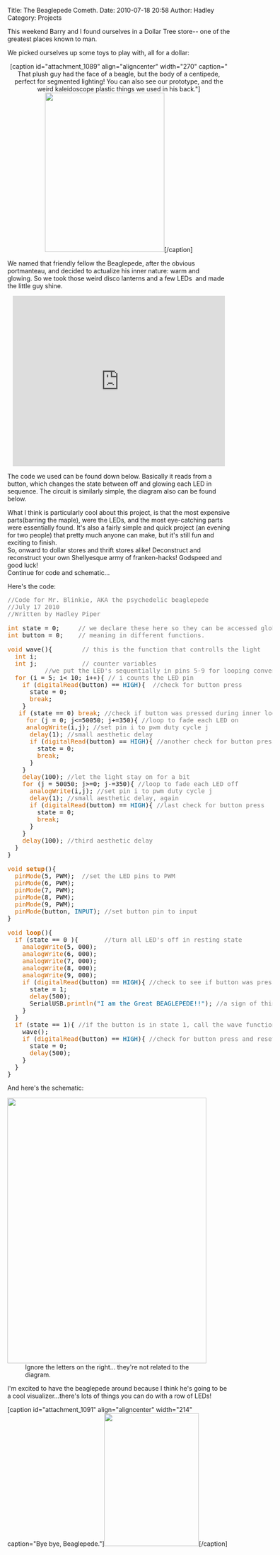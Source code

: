 Title: The Beaglepede Cometh.
Date: 2010-07-18 20:58
Author: Hadley
Category: Projects

<p style="text-align: left;">This weekend Barry and I found ourselves in a Dollar Tree store-- one of the greatest places known to man.</p>
<p style="text-align: left;">We picked ourselves up some toys to play with, all for a dollar:</p>

<div id="_mcePaste" style="text-align: center;">

[caption id="attachment_1089" align="aligncenter" width="270" caption=" That plush guy had the face of a beagle, but the body of a centipede, perfect for segmented lighting! You can also see our prototype, and the weird kaleidoscope plastic things we used in his back."]<a rel="attachment wp-att-1089" href="http://leaflabs.com/2010/07/the-beaglepede-cometh/100_0119/"><img class="size-large wp-image-1089 " title="100_0119" src="http://leaflabs.com/wp-content/uploads/2010/07/100_0119-450x600.jpg" alt="" width="270" height="360" /></a>[/caption]

</div>
<div id="_mcePaste" style="text-align: left;">We named that friendly fellow the Beaglepede, after the obvious portmanteau, and decided to actualize his inner nature: warm and glowing. So we took those weird disco lanterns and a few LEDs  and made the little guy shine.</div>
<center>
<p><object classid="clsid:d27cdb6e-ae6d-11cf-96b8-444553540000" width="480" height="385" codebase="http://download.macromedia.com/pub/shockwave/cabs/flash/swflash.cab#version=6,0,40,0"><param name="allowFullScreen" value="true" /><param name="allowscriptaccess" value="always" /><param name="src" value="http://www.youtube.com/v/Qq-2YjmYIY8&amp;hl=en_US&amp;fs=1" /><param name="allowfullscreen" value="true" /><embed type="application/x-shockwave-flash" width="480" height="385" src="http://www.youtube.com/v/Qq-2YjmYIY8&amp;hl=en_US&amp;fs=1" allowscriptaccess="always" allowfullscreen="true"> </embed></object>
<div id="_mcePaste" style="text-align: left;"></center>
<p>
The code we used can be found down below. Basically it reads from a button, which changes the state between off and glowing each LED in sequence. The circuit is similarly simple, the diagram also can be found below.</div>
<div id="_mcePaste" style="text-align: left;">What I think is particularly cool about this project, is that the most expensive parts(barring the maple), were the LEDs, and the most eye-catching parts were essentially found. It's also a fairly simple and quick project (an evening for two people) that pretty much anyone can make, but it's still fun and exciting to finish.</div>
<div id="_mcePaste" style="text-align: left;">So, onward to dollar stores and thrift stores alike! Deconstruct and reconstruct your own Shellyesque army of franken-hacks! Godspeed and good luck!</div>
Continue for code and schematic...
<div style="text-align: left;"><!--more--></div>
<p style="text-align: left;">Here's the code:</p>

<pre class="code" style="text-align: left; width:600px;"><span style="color: #7e7e7e;">//Code for Mr. Blinkie, AKA the psychedelic beaglepede</span>
<span style="color: #7e7e7e;">//July 17 2010</span>
<span style="color: #7e7e7e;">//Written by Hadley Piper</span>

<span style="color: #cc6600;">int</span> state = 0;     <span style="color: #7e7e7e;">// we declare these here so they can be accessed globally, </span>
<span style="color: #cc6600;">int</span> button = 0;    <span style="color: #7e7e7e;">// meaning in different functions.</span>

<span style="color: #cc6600;">void</span> wave(){        <span style="color: #7e7e7e;">// this is the function that controlls the light</span>
  <span style="color: #cc6600;">int</span> i;
  <span style="color: #cc6600;">int</span> j;            <span style="color: #7e7e7e;">// counter variables</span>
          <span style="color: #7e7e7e;">//we put the LED's sequentially in pins 5-9 for looping convenience</span>
  <span style="color: #cc6600;">for</span> (i = 5; i&lt; 10; i++){ <span style="color: #7e7e7e;">// i counts the LED pin</span>
    <span style="color: #cc6600;">if</span> (<span style="color: #cc6600;">digitalRead</span>(button) == <span style="color: #006699;">HIGH</span>){  <span style="color: #7e7e7e;">//check for button press</span>
      state = 0;
      <span style="color: #cc6600;">break</span>;
    }
   <span style="color: #cc6600;">if</span> (state == 0) <span style="color: #cc6600;">break</span>; <span style="color: #7e7e7e;">//check if button was pressed during inner loop</span>
     <span style="color: #cc6600;">for</span> (j = 0; j&lt;=50050; j+=350){ <span style="color: #7e7e7e;">//loop to fade each LED on</span>
     <span style="color: #cc6600;">analogWrite</span>(i,j); <span style="color: #7e7e7e;">//set pin i to pwm duty cycle j</span>
      <span style="color: #cc6600;">delay</span>(1); <span style="color: #7e7e7e;">//small aesthetic delay</span>
      <span style="color: #cc6600;">if</span> (<span style="color: #cc6600;">digitalRead</span>(button) == <span style="color: #006699;">HIGH</span>){ <span style="color: #7e7e7e;">//another check for button press</span>
        state = 0;
        <span style="color: #cc6600;">break</span>;
      }
    }
    <span style="color: #cc6600;">delay</span>(100); <span style="color: #7e7e7e;">//let the light stay on for a bit</span>
    <span style="color: #cc6600;">for</span> (j = 50050; j&gt;=0; j-=350){ <span style="color: #7e7e7e;">//loop to fade each LED off</span>
      <span style="color: #cc6600;">analogWrite</span>(i,j); <span style="color: #7e7e7e;">//set pin i to pwm duty cycle j</span>
      <span style="color: #cc6600;">delay</span>(1); <span style="color: #7e7e7e;">//small aesthetic delay, again</span>
      <span style="color: #cc6600;">if</span> (<span style="color: #cc6600;">digitalRead</span>(button) == <span style="color: #006699;">HIGH</span>){ <span style="color: #7e7e7e;">//last check for button press</span>
        state = 0;
        <span style="color: #cc6600;">break</span>;
      }
    }
    <span style="color: #cc6600;">delay</span>(100); <span style="color: #7e7e7e;">//third aesthetic delay</span>
  }
}

<span style="color: #cc6600;">void</span> <span style="color: #cc6600;"><strong>setup</strong></span>(){
  <span style="color: #cc6600;">pinMode</span>(5, PWM);  <span style="color: #7e7e7e;">//set the LED pins to PWM</span>
  <span style="color: #cc6600;">pinMode</span>(6, PWM);
  <span style="color: #cc6600;">pinMode</span>(7, PWM);
  <span style="color: #cc6600;">pinMode</span>(8, PWM);
  <span style="color: #cc6600;">pinMode</span>(9, PWM);
  <span style="color: #cc6600;">pinMode</span>(button, <span style="color: #006699;">INPUT</span>); <span style="color: #7e7e7e;">//set button pin to input</span>
}

<span style="color: #cc6600;">void</span> <span style="color: #cc6600;"><strong>loop</strong></span>(){
  <span style="color: #cc6600;">if</span> (state == 0 ){       <span style="color: #7e7e7e;">//turn all LED's off in resting state</span>
    <span style="color: #cc6600;">analogWrite</span>(5, 000);
    <span style="color: #cc6600;">analogWrite</span>(6, 000);
    <span style="color: #cc6600;">analogWrite</span>(7, 000);
    <span style="color: #cc6600;">analogWrite</span>(8, 000);
    <span style="color: #cc6600;">analogWrite</span>(9, 000);
    <span style="color: #cc6600;">if</span> (<span style="color: #cc6600;">digitalRead</span>(button) == <span style="color: #006699;">HIGH</span>){ <span style="color: #7e7e7e;">//check to see if button was pressed</span>
      state = 1;
      <span style="color: #cc6600;">delay</span>(500);
      SerialUSB.<span style="color: #cc6600;">println</span>(<span style="color: #006699;">"I am the Great BEAGLEPEDE!!"</span>); <span style="color: #7e7e7e;">//a sign of things to come</span>
    }
  }
  <span style="color: #cc6600;">if</span> (state == 1){ <span style="color: #7e7e7e;">//if the button is in state 1, call the wave function</span>
    wave();
    <span style="color: #cc6600;">if</span> (<span style="color: #cc6600;">digitalRead</span>(button) == <span style="color: #006699;">HIGH</span>){ <span style="color: #7e7e7e;">//check for button press and reset to state 0</span>
      state = 0;
      <span style="color: #cc6600;">delay</span>(500);
    }
  }
}</pre>
<p style="text-align: left;">And here's the schematic:</p>

<div class="mceTemp" style="text-align: left;"><dl id="attachment_1090" class="wp-caption alignnone" style="width: 460px;"> <dt class="wp-caption-dt"><a rel="attachment wp-att-1090" href="http://leaflabs.com/2010/07/the-beaglepede-cometh/100_0146/"><img class="size-large wp-image-1090" title="100_0146" src="http://leaflabs.com/wp-content/uploads/2010/07/100_0146-450x600.jpg" alt="" width="450" height="600" /></a></dt> <dd class="wp-caption-dd">Ignore the letters on the right... they're not related to the diagram.</dd> </dl></div>
<p style="text-align: left;">I'm excited to have the beaglepede around because I think he's going to be a cool visualizer...there's lots of things you can do with a row of LEDs!</p>


[caption id="attachment_1091" align="aligncenter" width="214" caption="Bye bye, Beaglepede."]<a rel="attachment wp-att-1091" href="http://leaflabs.com/2010/07/the-beaglepede-cometh/100_0143/"><img class="size-medium wp-image-1091" title="100_0143" src="http://leaflabs.com/wp-content/uploads/2010/07/100_0143-214x300.jpg" alt="" width="214" height="300" /></a>[/caption]
<p style="text-align: center;"></p>
<p style="text-align: center;"></p>
